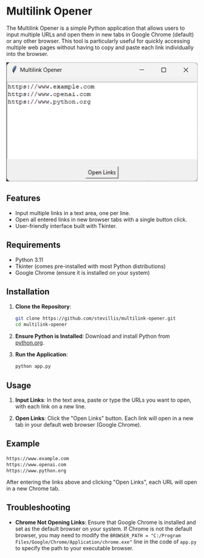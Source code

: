 
# Multilink Opener

The Multilink Opener is a simple Python application that allows users to input multiple URLs and open them in new tabs in Google Chrome (default) or any other browser. This tool is particularly useful for quickly accessing multiple web pages without having to copy and paste each link individually into the browser.

![Mulilink Opener](multilink-opener.png)

## Features

- Input multiple links in a text area, one per line.
- Open all entered links in new browser tabs with a single button click.
- User-friendly interface built with Tkinter.

## Requirements

- Python 3.11
- Tkinter (comes pre-installed with most Python distributions)
- Google Chrome (ensure it is installed on your system)

## Installation

1. **Clone the Repository**:
   ```bash
   git clone https://github.com/stevillis/multilink-opener.git
   cd multilink-opener
   ```

2. **Ensure Python is Installed**: Download and install Python from [python.org](https://www.python.org/downloads/).

3. **Run the Application**:
    ```bash
    python app.py
    ```

## Usage

1. **Input Links**: In the text area, paste or type the URLs you want to open, with each link on a new line.

2. **Open Links**: Click the "Open Links" button. Each link will open in a new tab in your default web browser (Google Chrome).

## Example

```plaintext
https://www.example.com
https://www.openai.com
https://www.python.org
```

After entering the links above and clicking "Open Links", each URL will open in a new Chrome tab.

## Troubleshooting

- **Chrome Not Opening Links**: Ensure that Google Chrome is installed and set as the default browser on your system. If Chrome is not the default browser, you may need to modify the `BROWSER_PATH = "C:/Program Files/Google/Chrome/Application/chrome.exe"` line in the code of `app.py` to specify the path to your executable browser.
